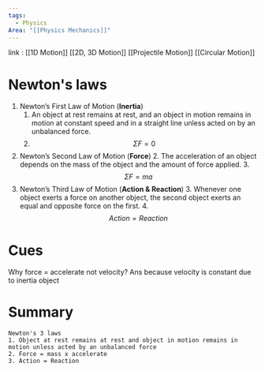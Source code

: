 ```yaml
---
tags:
  - Physics
Area: "[[Physics Mechanics]]"
---
```

link : [[1D Motion]] [[2D, 3D Motion]] [[Projectile Motion]] [[Circular Motion]]
# Newton's laws
1. Newton’s First Law of Motion (**Inertia**) 
	1. An object at rest remains at rest, and an object in motion remains in motion at constant speed and in a straight line unless acted on by an unbalanced force.
	2. $$\Sigma F = 0$$
2. Newton’s Second Law of Motion (**Force**)
	2. The acceleration of an object depends on the mass of the object and the amount of force applied.
	3. $$\Sigma F = ma$$
3. Newton’s Third Law of Motion (**Action & Reaction**)
	 3. Whenever one object exerts a force on another object, the second object exerts an equal and opposite force on the first.
	 4. $$Action = Reaction$$
# Cues
Why force = accelerate not velocity?
Ans because velocity is constant due to inertia object
# Summary
```
Newton's 3 laws
1. Object at rest remains at rest and object in motion remains in motion unless acted by an unbalanced force
2. Force = mass x accelerate
3. Action = Reaction 
```